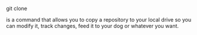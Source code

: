git clone

is a command that allows you to copy a repository to your local drive so you can modify it, track changes, feed it to your dog or whatever you want.  